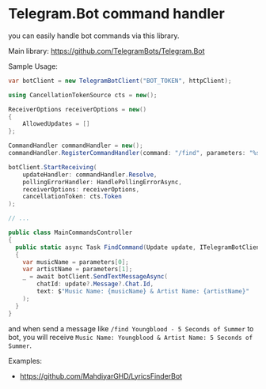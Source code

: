 # Telegram.Bot command handler
you can easily handle bot commands via this library.

Main library: https://github.com/TelegramBots/Telegram.Bot

Sample Usage:
```csharp
var botClient = new TelegramBotClient("BOT_TOKEN", httpClient);

using CancellationTokenSource cts = new();

ReceiverOptions receiverOptions = new()
{
    AllowedUpdates = [] 
};

CommandHandler commandHandler = new();
commandHandler.RegisterCommandHandler(command: "/find", parameters: "%s - %s", handler: MainCommandsController.FindCommand);

botClient.StartReceiving(
    updateHandler: commandHandler.Resolve,
    pollingErrorHandler: HandlePollingErrorAsync,
    receiverOptions: receiverOptions,
    cancellationToken: cts.Token
);

// ...

public class MainCommandsController
{
  public static async Task FindCommand(Update update, ITelegramBotClient botClient, string[] parameters)
  {
    var musicName = parameters[0];
    var artistName = parameters[1];
    _ = await botClient.SendTextMessageAsync(
        chatId: update?.Message?.Chat.Id,
        text: $"Music Name: {musicName} & Artist Name: {artistName}"
    );
  }
}
```
and when send a message like `/find Youngblood - 5 Seconds of Summer` to bot, you will receive `Music Name: Youngblood & Artist Name: 5 Seconds of Summer`.

Examples:
- https://github.com/MahdiyarGHD/LyricsFinderBot
